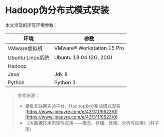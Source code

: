 # Hadoop伪分布式模式安装









本文涉及的所有环境参数：

| 环境             | 参数                       |
| ---------------- | -------------------------- |
| VMware虚拟机     | VMware® Workstation 15 Pro |
| Ubuntu Linux系统 | Ubuntu 18.04 (2G, 20G)     |
| Hadoop           |                            |
| Java             | Jdk 8                      |
| Python           | Python 3                   |















> 参考来源：
>
> - 章鱼互联网实验平台，Hadoop伪分布式模式安装 [https://www.ipieuvre.com/e/43/311/9523/0](https://www.ipieuvre.com/e/43/311/9523/0)
> - 《大数据技术原理与应用——概念、存储、处理、分析与应用》（林子雨）

